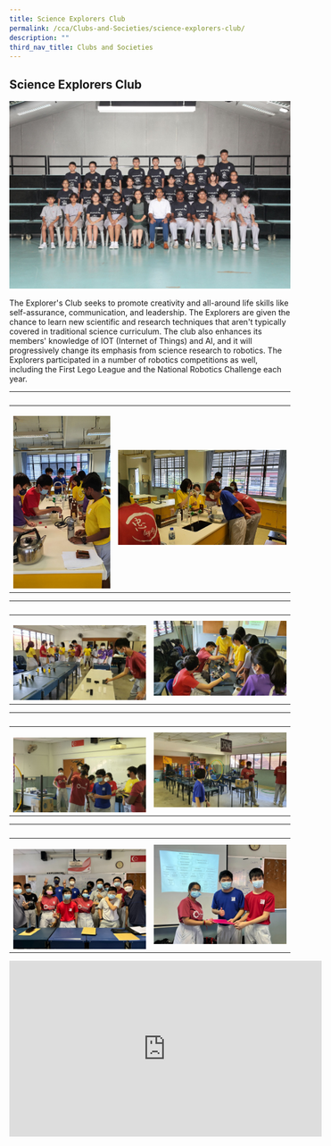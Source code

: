 ```yaml
---
title: Science Explorers Club
permalink: /cca/Clubs-and-Societies/science-explorers-club/
description: ""
third_nav_title: Clubs and Societies
---
```

## Science Explorers Club 

![](/images/JSSEC1.jpg)

The Explorer's Club seeks to promote creativity and all-around life skills like self-assurance, communication, and leadership. The Explorers are given the chance to learn new scientific and research techniques that aren't typically covered in traditional science curriculum. The club also enhances its members' knowledge of IOT (Internet of Things) and AI, and it will progressively change its emphasis from science research to robotics. The Explorers participated in a number of robotics competitions as well, including the First Lego League and the National Robotics Challenge each year.

|   |   |  
|---|---|  
| ![](/images/JSMVAC2.jpg) <center></center> | ![](/images/JSMVAC3.jpg)<center></center> |

|   |   |  
|---|---|  
| ![](/images/JSMVAC4.jpg) <center></center> | ![](/images/JSMVAC5.jpg)<center></center> |

|   |   |  
|---|---|  
| ![](/images/JSMVAC6.jpg) <center></center> | ![](/images/JSMVAC7.jpg) <center></center> |

|   |   |  
|---|---|  
| ![](/images/JSMVAC8.jpg) <center></center> | ![](/images/JSMVAC9.jpg) <center></center> |


<iframe width="560" height="315" src="https://www.youtube.com/embed/c3k8ftydMM4" title="YouTube video player" frameborder="0" allow="accelerometer; autoplay; clipboard-write; encrypted-media; gyroscope; picture-in-picture; web-share" allowfullscreen></iframe>